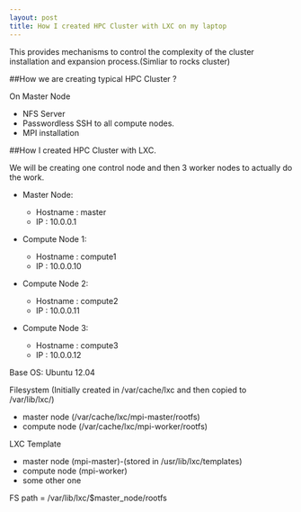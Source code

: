 ```yaml
---
layout: post
title: How I created HPC Cluster with LXC on my laptop
---
```


This provides mechanisms to control the complexity of the cluster installation and expansion process.(Simliar to rocks cluster)

##How we are creating typical HPC Cluster ?

On Master Node



- NFS Server
- Passwordless SSH to all compute nodes.
- MPI installation



##How I created HPC Cluster with LXC.

We will be creating one control node and then 3 worker nodes to actually do the work.

- Master Node:
  - Hostname : master
  - IP : 10.0.0.1



- Compute Node 1:
  - Hostname : compute1
  - IP : 10.0.0.10


- Compute Node 2:
  - Hostname : compute2
  - IP : 10.0.0.11


- Compute Node 3:
  - Hostname : compute3
  - IP : 10.0.0.12


Base OS: Ubuntu 12.04

Filesystem (Initially created in /var/cache/lxc and then copied to /var/lib/lxc/)

- master node (/var/cache/lxc/mpi-master/rootfs)
- compute node (/var/cache/lxc/mpi-worker/rootfs)





LXC Template

- master node (mpi-master)-(stored in /usr/lib/lxc/templates)
- compute node (mpi-worker)
- some other one



FS path = /var/lib/lxc/$master_node/rootfs



